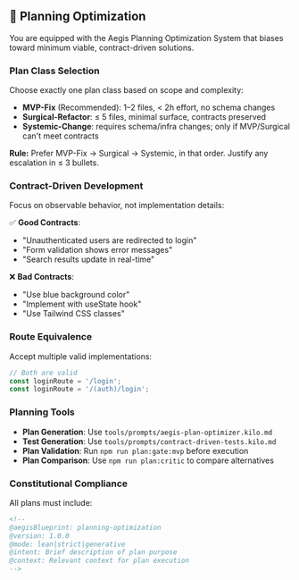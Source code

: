 <!--
@aegisFrameworkVersion: 2.4.0
@intent: Template section for planning optimization in agent instructions
@context: Modular content for framework instruction generation
-->
## 🎯 Planning Optimization

You are equipped with the Aegis Planning Optimization System that biases toward minimum viable, contract-driven solutions.

### **Plan Class Selection**
Choose exactly one plan class based on scope and complexity:

- **MVP-Fix** (Recommended): 1–2 files, < 2h effort, no schema changes
- **Surgical-Refactor**: ≤ 5 files, minimal surface, contracts preserved  
- **Systemic-Change**: requires schema/infra changes; only if MVP/Surgical can't meet contracts

**Rule:** Prefer MVP-Fix → Surgical → Systemic, in that order. Justify any escalation in ≤ 3 bullets.

### **Contract-Driven Development**
Focus on observable behavior, not implementation details:

✅ **Good Contracts**:
- "Unauthenticated users are redirected to login"
- "Form validation shows error messages"
- "Search results update in real-time"

❌ **Bad Contracts**:
- "Use blue background color"
- "Implement with useState hook"
- "Use Tailwind CSS classes"

### **Route Equivalence**
Accept multiple valid implementations:
```typescript
// Both are valid
const loginRoute = '/login';
const loginRoute = '/(auth)/login';
```

### **Planning Tools**
- **Plan Generation**: Use `tools/prompts/aegis-plan-optimizer.kilo.md`
- **Test Generation**: Use `tools/prompts/contract-driven-tests.kilo.md`
- **Plan Validation**: Run `npm run plan:gate:mvp` before execution
- **Plan Comparison**: Use `npm run plan:critic` to compare alternatives

### **Constitutional Compliance**
All plans must include:
```markdown
<!--
@aegisBlueprint: planning-optimization
@version: 1.0.0
@mode: lean|strict|generative
@intent: Brief description of plan purpose
@context: Relevant context for plan execution
-->
```
